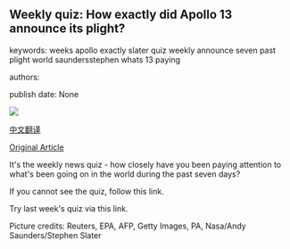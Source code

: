 ## Weekly quiz: How exactly did Apollo 13 announce its plight?

keywords: weeks apollo exactly slater quiz weekly announce seven past plight world saundersstephen whats 13 paying

authors: 

publish date: None

![](https://ichef.bbci.co.uk/news/1024/branded_news/F2FB/production/_111830226_all3crewreentry.jpg)

[中文翻译](Weekly%20quiz%3A%20How%20exactly%20did%20Apollo%2013%20announce%20its%20plight%3F_zh.md)

[Original Article](https://www.bbc.com/news/world-52303002)

It's the weekly news quiz - how closely have you been paying attention to what's been going on in the world during the past seven days?

If you cannot see the quiz, follow this link.

Try last week's quiz via this link.

Picture credits: Reuters, EPA, AFP, Getty Images, PA, Nasa/Andy Saunders/Stephen Slater